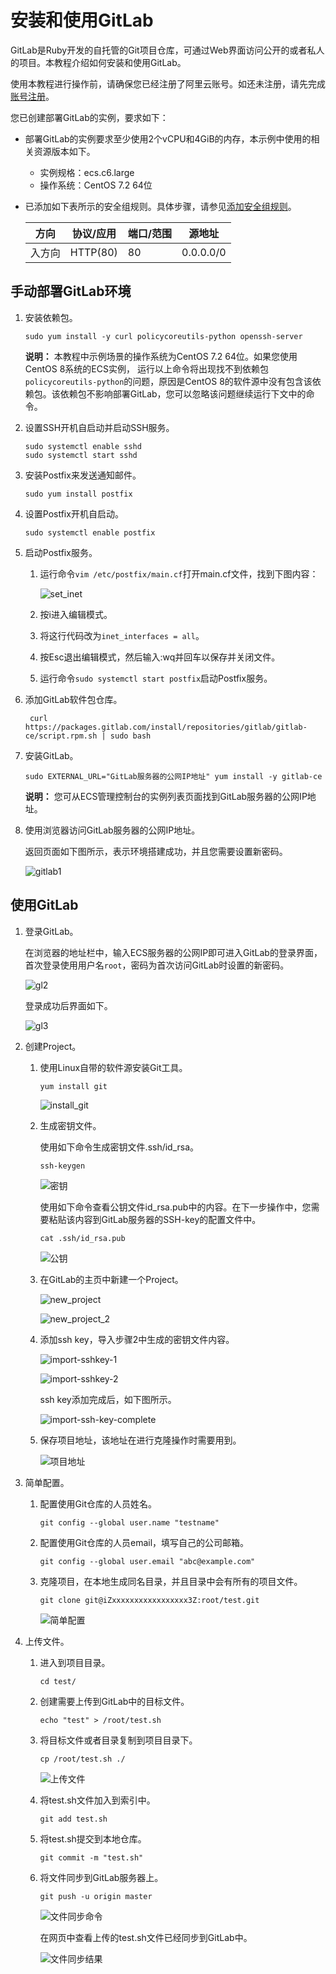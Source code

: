 # 安装和使用GitLab

GitLab是Ruby开发的自托管的Git项目仓库，可通过Web界面访问公开的或者私人的项目。本教程介绍如何安装和使用GitLab。

使用本教程进行操作前，请确保您已经注册了阿里云账号。如还未注册，请先完成[账号注册](https://account.alibabacloud.com/register/intl_register.htm)。

您已创建部署GitLab的实例，要求如下：

-   部署GitLab的实例要求至少使用2个vCPU和4GiB的内存，本示例中使用的相关资源版本如下。
    -   实例规格：ecs.c6.large
    -   操作系统：CentOS 7.2 64位
-   已添加如下表所示的安全组规则。具体步骤，请参见[添加安全组规则](/intl.zh-CN/安全/安全组/添加安全组规则.md)。

    |方向|协议/应用|端口/范围|源地址|
    |--|-----|-----|---|
    |入方向|HTTP\(80\)|80|0.0.0.0/0|


## 手动部署GitLab环境

1.  安装依赖包。

    ```
    sudo yum install -y curl policycoreutils-python openssh-server
    ```

    **说明：** 本教程中示例场景的操作系统为CentOS 7.2 64位。如果您使用CentOS 8系统的ECS实例， 运行以上命令将出现找不到依赖包`policycoreutils-python`的问题，原因是CentOS 8的软件源中没有包含该依赖包。该依赖包不影响部署GitLab，您可以忽略该问题继续运行下文中的命令。

2.  设置SSH开机自启动并启动SSH服务。

    ```
    sudo systemctl enable sshd
    sudo systemctl start sshd
    ```

3.  安装Postfix来发送通知邮件。

    ```
    sudo yum install postfix
    ```

4.  设置Postfix开机自启动。

    ```
    sudo systemctl enable postfix
    ```

5.  启动Postfix服务。

    1.  运行命令`vim /etc/postfix/main.cf`打开main.cf文件，找到下图内容：

        ![set_inet](https://static-aliyun-doc.oss-accelerate.aliyuncs.com/assets/img/zh-CN/9512649951/p38837.png)

    2.  按i进入编辑模式。

    3.  将这行代码改为`inet_interfaces = all`。

    4.  按Esc退出编辑模式，然后输入:wq并回车以保存并关闭文件。

    5.  运行命令`sudo systemctl start postfix`启动Postfix服务。

6.  添加GitLab软件包仓库。

    ```
     curl https://packages.gitlab.com/install/repositories/gitlab/gitlab-ce/script.rpm.sh | sudo bash
    ```

7.  安装GitLab。

    ```
    sudo EXTERNAL_URL="GitLab服务器的公网IP地址" yum install -y gitlab-ce
    ```

    **说明：** 您可从ECS管理控制台的实例列表页面找到GitLab服务器的公网IP地址。

8.  使用浏览器访问GitLab服务器的公网IP地址。

    返回页面如下图所示，表示环境搭建成功，并且您需要设置新密码。

    ![gitlab1](https://static-aliyun-doc.oss-accelerate.aliyuncs.com/assets/img/zh-CN/9512649951/p92789.png)


## 使用GitLab

1.  登录GitLab。

    在浏览器的地址栏中，输入ECS服务器的公网IP即可进入GitLab的登录界面，首次登录使用用户名`root`，密码为首次访问GitLab时设置的新密码。

    ![gl2](https://static-aliyun-doc.oss-accelerate.aliyuncs.com/assets/img/zh-CN/9512649951/p92794.png)

    登录成功后界面如下。

    ![gl3](https://static-aliyun-doc.oss-accelerate.aliyuncs.com/assets/img/zh-CN/9512649951/p92797.png)

2.  创建Project。

    1.  使用Linux自带的软件源安装Git工具。

        ```
        yum install git
        ```

        ![install_git](https://static-aliyun-doc.oss-accelerate.aliyuncs.com/assets/img/zh-CN/9512649951/p12262.png)

    2.  生成密钥文件。

        使用如下命令生成密钥文件.ssh/id\_rsa。

        ```
        ssh-keygen
        ```

        ![密钥](https://static-aliyun-doc.oss-accelerate.aliyuncs.com/assets/img/zh-CN/9512649951/p12263.png)

        使用如下命令查看公钥文件id\_rsa.pub中的内容。在下一步操作中，您需要粘贴该内容到GitLab服务器的SSH-key的配置文件中。

        ```
        cat .ssh/id_rsa.pub
        ```

        ![公钥](https://static-aliyun-doc.oss-accelerate.aliyuncs.com/assets/img/zh-CN/9512649951/p12264.png)

    3.  在GitLab的主页中新建一个Project。

        ![new_project](https://static-aliyun-doc.oss-accelerate.aliyuncs.com/assets/img/zh-CN/0612649951/p12265.png)

        ![new_project_2](https://static-aliyun-doc.oss-accelerate.aliyuncs.com/assets/img/zh-CN/0612649951/p12274.png)

    4.  添加ssh key，导入步骤2中生成的密钥文件内容。

        ![import-sshkey-1](https://static-aliyun-doc.oss-accelerate.aliyuncs.com/assets/img/zh-CN/0612649951/p12266.png)

        ![import-sshkey-2](https://static-aliyun-doc.oss-accelerate.aliyuncs.com/assets/img/zh-CN/0612649951/p12275.png)

        ssh key添加完成后，如下图所示。

        ![import-ssh-key-complete](https://static-aliyun-doc.oss-accelerate.aliyuncs.com/assets/img/zh-CN/0612649951/p12267.png)

    5.  保存项目地址，该地址在进行克隆操作时需要用到。

        ![项目地址](https://static-aliyun-doc.oss-accelerate.aliyuncs.com/assets/img/zh-CN/0612649951/p12268.png)

3.  简单配置。

    1.  配置使用Git仓库的人员姓名。

        ```
        git config --global user.name "testname" 
        ```

    2.  配置使用Git仓库的人员email，填写自己的公司邮箱。

        ```
        git config --global user.email "abc@example.com" 
        ```

    3.  克隆项目，在本地生成同名目录，并且目录中会有所有的项目文件。

        ```
        git clone git@iZxxxxxxxxxxxxxxxxx3Z:root/test.git
        ```

        ![简单配置](https://static-aliyun-doc.oss-accelerate.aliyuncs.com/assets/img/zh-CN/0612649951/p12269.png)

4.  上传文件。

    1.  进入到项目目录。

        ```
        cd test/ 
        ```

    2.  创建需要上传到GitLab中的目标文件。

        ```
        echo "test" > /root/test.sh
        ```

    3.  将目标文件或者目录复制到项目目录下。

        ```
        cp /root/test.sh ./ 
        ```

        ![上传文件](https://static-aliyun-doc.oss-accelerate.aliyuncs.com/assets/img/zh-CN/0612649951/p12270.png)

    4.  将test.sh文件加入到索引中。

        ```
        git add test.sh
        ```

    5.  将test.sh提交到本地仓库。

        ```
        git commit -m "test.sh"
        ```

    6.  将文件同步到GitLab服务器上。

        ```
        git push -u origin master
        ```

        ![文件同步命令](https://static-aliyun-doc.oss-accelerate.aliyuncs.com/assets/img/zh-CN/0612649951/p12271.png)

        在网页中查看上传的test.sh文件已经同步到GitLab中。

        ![文件同步结果](https://static-aliyun-doc.oss-accelerate.aliyuncs.com/assets/img/zh-CN/0612649951/p12272.png)



